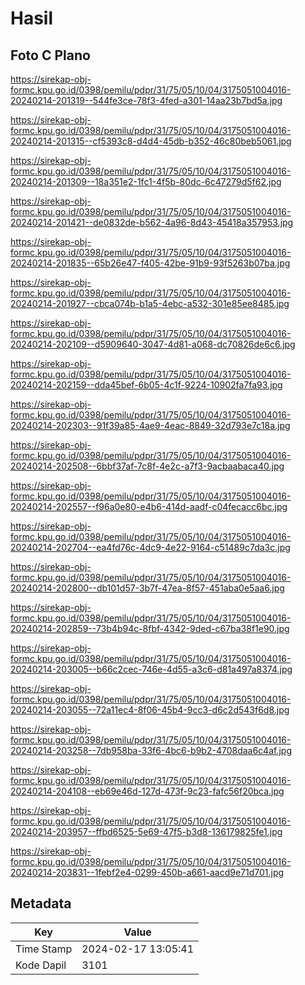 # Hasil

## Foto C Plano

https://sirekap-obj-formc.kpu.go.id/0398/pemilu/pdpr/31/75/05/10/04/3175051004016-20240214-201319--544fe3ce-78f3-4fed-a301-14aa23b7bd5a.jpg

https://sirekap-obj-formc.kpu.go.id/0398/pemilu/pdpr/31/75/05/10/04/3175051004016-20240214-201315--cf5393c8-d4d4-45db-b352-46c80beb5061.jpg

https://sirekap-obj-formc.kpu.go.id/0398/pemilu/pdpr/31/75/05/10/04/3175051004016-20240214-201309--18a351e2-1fc1-4f5b-80dc-6c47279d5f62.jpg

https://sirekap-obj-formc.kpu.go.id/0398/pemilu/pdpr/31/75/05/10/04/3175051004016-20240214-201421--de0832de-b562-4a96-8d43-45418a357953.jpg

https://sirekap-obj-formc.kpu.go.id/0398/pemilu/pdpr/31/75/05/10/04/3175051004016-20240214-201835--65b26e47-f405-42be-91b9-93f5263b07ba.jpg

https://sirekap-obj-formc.kpu.go.id/0398/pemilu/pdpr/31/75/05/10/04/3175051004016-20240214-201927--cbca074b-b1a5-4ebc-a532-301e85ee8485.jpg

https://sirekap-obj-formc.kpu.go.id/0398/pemilu/pdpr/31/75/05/10/04/3175051004016-20240214-202109--d5909640-3047-4d81-a068-dc70826de6c6.jpg

https://sirekap-obj-formc.kpu.go.id/0398/pemilu/pdpr/31/75/05/10/04/3175051004016-20240214-202159--dda45bef-6b05-4c1f-9224-10902fa7fa93.jpg

https://sirekap-obj-formc.kpu.go.id/0398/pemilu/pdpr/31/75/05/10/04/3175051004016-20240214-202303--91f39a85-4ae9-4eac-8849-32d793e7c18a.jpg

https://sirekap-obj-formc.kpu.go.id/0398/pemilu/pdpr/31/75/05/10/04/3175051004016-20240214-202508--6bbf37af-7c8f-4e2c-a7f3-9acbaabaca40.jpg

https://sirekap-obj-formc.kpu.go.id/0398/pemilu/pdpr/31/75/05/10/04/3175051004016-20240214-202557--f96a0e80-e4b6-414d-aadf-c04fecacc6bc.jpg

https://sirekap-obj-formc.kpu.go.id/0398/pemilu/pdpr/31/75/05/10/04/3175051004016-20240214-202704--ea4fd76c-4dc9-4e22-9164-c51489c7da3c.jpg

https://sirekap-obj-formc.kpu.go.id/0398/pemilu/pdpr/31/75/05/10/04/3175051004016-20240214-202800--db101d57-3b7f-47ea-8f57-451aba0e5aa6.jpg

https://sirekap-obj-formc.kpu.go.id/0398/pemilu/pdpr/31/75/05/10/04/3175051004016-20240214-202859--73b4b94c-8fbf-4342-9ded-c67ba38f1e90.jpg

https://sirekap-obj-formc.kpu.go.id/0398/pemilu/pdpr/31/75/05/10/04/3175051004016-20240214-203005--b66c2cec-746e-4d55-a3c6-d81a497a8374.jpg

https://sirekap-obj-formc.kpu.go.id/0398/pemilu/pdpr/31/75/05/10/04/3175051004016-20240214-203055--72a11ec4-8f06-45b4-9cc3-d6c2d543f6d8.jpg

https://sirekap-obj-formc.kpu.go.id/0398/pemilu/pdpr/31/75/05/10/04/3175051004016-20240214-203258--7db958ba-33f6-4bc6-b9b2-4708daa6c4af.jpg

https://sirekap-obj-formc.kpu.go.id/0398/pemilu/pdpr/31/75/05/10/04/3175051004016-20240214-204108--eb69e46d-127d-473f-9c23-fafc56f20bca.jpg

https://sirekap-obj-formc.kpu.go.id/0398/pemilu/pdpr/31/75/05/10/04/3175051004016-20240214-203957--ffbd6525-5e69-47f5-b3d8-136179825fe1.jpg

https://sirekap-obj-formc.kpu.go.id/0398/pemilu/pdpr/31/75/05/10/04/3175051004016-20240214-203831--1febf2e4-0299-450b-a661-aacd9e71d701.jpg


## Metadata

| Key        | Value               |
| ---------- | ------------------- |
| Time Stamp | 2024-02-17 13:05:41 |
| Kode Dapil | 3101                |



